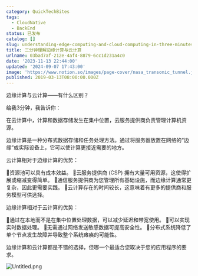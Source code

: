 ```yaml
---
category: QuickTechBites
tags:
  - CloudNative
  - BackEnd
status: 已发布
catalog: []
slug: understanding-edge-computing-and-cloud-computing-in-three-minutes
title: 三分钟理解边缘计算与云计算
urlname: 03bad7af-212e-4af4-8879-6cc1d231a4c0
date: '2023-11-13 22:44:00'
updated: '2024-09-07 17:43:00'
image: 'https://www.notion.so/images/page-cover/nasa_transonic_tunnel.jpg'
published: 2019-03-13T08:00:00.000Z
---
```


边缘计算与云计算——有什么区别？


给我3分钟，我告诉你：


在云计算中，计算和数据存储发生在集中位置，云服务提供商负责管理计算机资源。


边缘计算是一种分布式数据存储和任务处理方法。通过将服务器放置在网络的“边缘”或实际设备上，它可以使计算更接近需要的地方。


云计算相对于边缘计算的优势：


🔹资源池可以具有成本效益。
🔹云服务提供商 (CSP) 拥有大量可用资源，这使得扩展或缩减变得简单。
🔹通信服务提供商为您管理所有基础设施，而边缘计算通常更复杂，因此更需要实践。
🔹云计算存在的时间较长，这意味着有更多的提供商和服务模型可供选择。


边缘计算相对于云计算的优势：


🔸通过在本地而不是在集中位置处理数据，可以减少延迟和带宽使用。
🔸可以实现实时数据处理。
🔸无需通过网络发送敏感数据可提高安全性。
🔸分布式系统降低了单个节点发生故障并导致整个系统瘫痪的可能性。


边缘计算和云计算都是不错的选择，但哪一个最适合您取决于您的应用程序的要求。


![Untitled.png](https://prod-files-secure.s3.us-west-2.amazonaws.com/5d24fe63-e567-4804-86f9-9fdc62e13082/13581d9b-f241-4af1-9995-cb87504adaf1/Untitled.png?X-Amz-Algorithm=AWS4-HMAC-SHA256&X-Amz-Content-Sha256=UNSIGNED-PAYLOAD&X-Amz-Credential=ASIAZI2LB4664RL3DNYK%2F20250223%2Fus-west-2%2Fs3%2Faws4_request&X-Amz-Date=20250223T213337Z&X-Amz-Expires=3600&X-Amz-Security-Token=IQoJb3JpZ2luX2VjEOD%2F%2F%2F%2F%2F%2F%2F%2F%2F%2FwEaCXVzLXdlc3QtMiJIMEYCIQDZLXYwRjW7gEoMEQzm6L%2F%2Fd0LIGV8MwqsApS0S8vi7zgIhAOmbj%2Bsje8pSe6D4xJ9RhmsFN8qASCvr1lzQJ0YczCdWKv8DCBkQABoMNjM3NDIzMTgzODA1IgxAESgYKMw0d1LFmJgq3APm5aa1IR9XL27YzEZEsvWoeyB91uLnE0iOYwjasiO1OD0%2BgFQ51qm1B1zdptMuIx8e3B3e34LiMgOOt1Tew8X2uTxmEUuC2KlBvQeuuZtAf7pWt9Y53dONFKkQHMqghlTMATHUVGqaSUx1ja4kJ0n2vKdooU5Cbceq4D8zbQj05EA3cmnsTQRyMidEF14FWf2XG6tz97wnVLD1meLDMN2wovZEnDNq6D7KzClJLLFrr%2FbBIE3R%2Br6yFZgZNftgKxGUmXGjRyO6jJZerFP21mrKB9vL0CNu7z837C1y%2Fzc4bwuNf%2BkNz1%2FF9E1Cpuoa%2Bm6HWRmwTXcYqFDmtSfnqhYuGT4eZe5438JSGs9mpEiWgarogE1M5Zk%2FxCN3qru%2BrCdd6c9EzCAnZ9jxFVpP%2FJoBfDi9shR0cNr2NDTmu%2BCUjelY%2FP%2Bpa39lCdD4E92LdCyPigQHYiyEtQ%2FsZe683XuOZii9lSdklG2IKWYORhozvuvQA3wCZMvgm3o1ZrI04LSvF0k7MypStCU7AiRDYQTrKaU1XQw0IaREY6YeYVV%2B6hDz5ijzN%2BjEm5LriisVxDOTHcKaqFfvx22VstFokGynqXKo7Qzi3jwygS13s3Ssr0A6hzuETJLJEv%2F4iTDmku29BjqkAVxFZ87T005IOCfEQ63Az6va1%2BwhYKr%2BOQ8NO8%2F5vxcIzL%2BIibvk2A6PYtprdvW%2FRvtMuEtl1ppqqFCtW7%2FwkAHWPDQwoRxMbZ%2Bb3LNRXOYPNcEfanY%2F%2FR8ESzAyNJTadg74GllxHzAVvyg%2BHjZZwqFKTbU4gRnyiKapm7s52Zhf8IW4CfbAXSqd9JMX9wLfGxClJfh%2B%2FWb8oGhbNCZlBjRCZtzR&X-Amz-Signature=ee206f0df41aad1270e239f817d856c755d34a5c1e0e7536a241ed817dfbebe3&X-Amz-SignedHeaders=host&x-id=GetObject)

